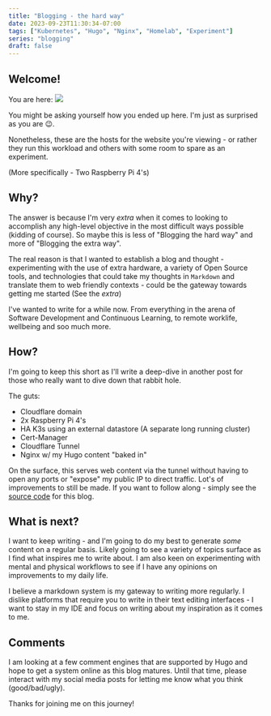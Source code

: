 ```yaml
---
title: "Blogging - the hard way"
date: 2023-09-23T11:30:34-07:00
tags: ["Kubernetes", "Hugo", "Nginx", "Homelab", "Experiment"]
series: "blogging"
draft: false
---
```


## Welcome!

You are here:
![](https://content.bekindchooseviolence.com/rpi-closeup.png)

You might be asking yourself how you ended up here. I'm just as surprised as you are :wink:.

Nonetheless, these are the hosts for the website you're viewing - or rather they run this workload and others with some room to spare as an experiment.

(More specifically - Two Raspberry Pi 4's)

## Why?

The answer is because I'm very _extra_ when it comes to looking to accomplish any high-level objective in the most difficult ways possible (kidding of course). So maybe this is less of "Blogging the hard way" and more of "Blogging the extra way".

The real reason is that I wanted to establish a blog and thought - experimenting with the use of extra hardware, a variety of Open Source tools, and technologies that could take my thoughts in `Markdown` and translate them to web friendly contexts - could be the gateway towards getting me started (See the _extra_)

I've wanted to write for a while now. From everything in the arena of Software Development and Continuous Learning, to remote worklife, wellbeing and soo much more.

## How?

I'm going to keep this short as I'll write a deep-dive in another post for those who really want to dive down that rabbit hole.

The guts:
- Cloudflare domain
- 2x Raspberry Pi 4's
- HA K3s using an external datastore (A separate long running cluster)
- Cert-Manager
- Cloudflare Tunnel
- Nginx w/ my Hugo content "baked in"

On the surface, this serves web content via the tunnel without having to open any ports or "expose" my public IP to direct traffic. Lot's of improvements to still be made. If you want to follow along - simply see the [source code](https://github.com/brandtkeller/personal-blog) for this blog.

## What is next? 

I want to keep writing - and I'm going to do my best to generate _some_ content on a regular basis. Likely going to see a variety of topics surface as I find what inspires me to write about. I am also keen on experimenting with mental and physical workflows to see if I have any opinions on improvements to my daily life.

I believe a markdown system is my gateway to writing more regularly. I dislike platforms that require you to write in their text editing interfaces - I want to stay in my IDE and focus on writing about my inspiration as it comes to me.

## Comments 

I am looking at a few comment engines that are supported by Hugo and hope to get a system online as this blog matures. Until that time, please interact with my social media posts for letting me know what you think (good/bad/ugly).

Thanks for joining me on this journey!